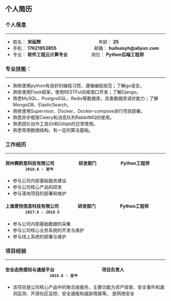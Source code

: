 ## 个人简历

### 个人信息
* * *

- 姓名： __宋延辉__&nbsp;&nbsp;&nbsp;&nbsp;&nbsp;&nbsp;&nbsp;&nbsp;&nbsp;&nbsp;&nbsp;&nbsp;&nbsp;&nbsp;&nbsp;&nbsp;&nbsp;&nbsp;&nbsp;&nbsp;&nbsp;&nbsp;&nbsp;&nbsp;&nbsp;&nbsp;&nbsp;&nbsp;&nbsp;&nbsp;&nbsp;&nbsp;&nbsp;&nbsp;&nbsp;&nbsp;&nbsp;&nbsp;&nbsp;&nbsp;&nbsp;&nbsp;&nbsp;&nbsp;&nbsp;&nbsp;年龄： __25__
- 手机： __17621953855__&nbsp;&nbsp;&nbsp;&nbsp;&nbsp;&nbsp;&nbsp;&nbsp;&nbsp;&nbsp;&nbsp;&nbsp;&nbsp;&nbsp;&nbsp;&nbsp;&nbsp;&nbsp;&nbsp;&nbsp;&nbsp;&nbsp;&nbsp;&nbsp;&nbsp;&nbsp;&nbsp;&nbsp;&nbsp;&nbsp;邮箱： __huihuisyh@aliyun.com__
- 专业： __软件工程云计算专业__&nbsp;&nbsp;&nbsp;&nbsp;&nbsp;&nbsp;&nbsp;&nbsp;&nbsp;&nbsp;&nbsp;&nbsp;&nbsp;&nbsp;&nbsp;&nbsp;&nbsp;&nbsp;&nbsp;岗位： __Python后端工程师__

### 专业技能：
* * *
- 熟练使用python有良好的编程习惯，遵循编程规范；了解go语言。
- 熟练使用Flask框架，使用RESTFul风格借口开发；了解Django。
- 熟悉MySQL、PostgreSQL、Redis等数据库，具备数据库调优能力；了解MongoDB、ElasticSearch。
- 熟练使用Supervisor、Docker、Docker-compose进行项目部署。
- 熟悉异步框架Celery和消息队列RabbitMQ的使用。
- 熟悉团队协作工具Git和Gitlab的日常使用。
- 熟悉常用数据结构，有一定的算法基础。

### 工作经历
* * *
#### __郑州赛欧思科技有限公司__ &nbsp;&nbsp;&nbsp;&nbsp;&nbsp;&nbsp;&nbsp;&nbsp;&nbsp;&nbsp;&nbsp;&nbsp;&nbsp;&nbsp;&nbsp;&nbsp;&nbsp;&nbsp;&nbsp;&nbsp;&nbsp; __研发部门__  &nbsp;&nbsp;&nbsp;&nbsp;&nbsp;&nbsp;&nbsp;&nbsp;&nbsp;&nbsp;&nbsp;&nbsp;&nbsp;&nbsp;&nbsp;&nbsp;&nbsp;&nbsp;&nbsp;&nbsp;&nbsp; __Python工程师__ &nbsp;&nbsp;&nbsp;&nbsp;&nbsp;&nbsp;&nbsp;&nbsp;&nbsp;&nbsp;&nbsp;&nbsp;&nbsp;&nbsp;&nbsp;&nbsp;&nbsp;&nbsp;&nbsp;`2018.6 - 至今`
- 参与公司内部基础服务建设
- 参与公司核心产品的研发
- 参与落地项目的部署和维护

#### __上海青悦信息科技有限公司__  &nbsp;&nbsp;&nbsp;&nbsp;&nbsp;&nbsp;&nbsp;&nbsp;&nbsp;&nbsp;&nbsp;&nbsp;&nbsp;&nbsp;&nbsp;&nbsp; __研发部门__ &nbsp;&nbsp;&nbsp;&nbsp;&nbsp;&nbsp;&nbsp;&nbsp;&nbsp;&nbsp;&nbsp;&nbsp;&nbsp;&nbsp;&nbsp;&nbsp;&nbsp;&nbsp;&nbsp;&nbsp;&nbsp; __Python工程师__ &nbsp;&nbsp;&nbsp;&nbsp;&nbsp;&nbsp;&nbsp;&nbsp;&nbsp;&nbsp;&nbsp;&nbsp;&nbsp;&nbsp;&nbsp;&nbsp;&nbsp;&nbsp;&nbsp;`2017.6 - 2018.5`
- 参与公司内部基础数据的采集
- 参与公司核心业务系统的开发与维护
- 参与线上系统的部署与维护

### 项目经验
* * *
#### __安全态势感知与通报平台__ &nbsp;&nbsp;&nbsp;&nbsp;&nbsp;&nbsp;&nbsp;&nbsp;&nbsp;&nbsp;&nbsp;&nbsp;&nbsp;&nbsp;&nbsp;&nbsp;&nbsp;&nbsp;&nbsp;&nbsp;&nbsp;&nbsp;&nbsp;&nbsp;&nbsp;&nbsp;&nbsp;&nbsp;&nbsp;&nbsp;&nbsp;&nbsp;&nbsp;&nbsp;&nbsp;&nbsp;&nbsp;&nbsp;&nbsp;&nbsp;&nbsp;&nbsp;&nbsp;   __项目负责人__  &nbsp;&nbsp;&nbsp;&nbsp;&nbsp;&nbsp;&nbsp;&nbsp;&nbsp;&nbsp;&nbsp;&nbsp;&nbsp;&nbsp;&nbsp;&nbsp;&nbsp;&nbsp;&nbsp;&nbsp;&nbsp;&nbsp;&nbsp;&nbsp;&nbsp;&nbsp;&nbsp;&nbsp;&nbsp;&nbsp;&nbsp;&nbsp;&nbsp;&nbsp;&nbsp;&nbsp;&nbsp;&nbsp;&nbsp;&nbsp;&nbsp; `2018.6 - 至今`
- 该项目是公司核心产品中的聚合层服务，主要功能为资产探查、安全事件和漏洞监测、开源社区监控、安全通报和威胁情报等。	是网络安全